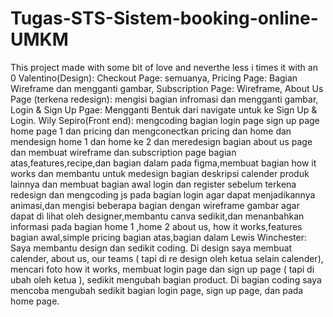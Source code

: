 # Tugas-STS-Sistem-booking-online-UMKM
This project made with some bit of love and neverthe less i times it with an 0
Valentino(Design):
Checkout Page: semuanya, Pricing Page: Bagian Wireframe dan mengganti gambar, Subscription Page: Wireframe, About Us Page (terkena redesign): mengisi bagian infromasi dan mengganti gambar, Login & Sign Up Pgae: Mengganti Bentuk dari navigate untuk ke Sign Up & Login.
Wily Sepiro(Front end):
mengcoding bagian login page sign up page home page 1 dan pricing dan mengconectkan pricing dan home dan mendesign home 1 dan home ke 2 dan meredesign bagian about us page dan membuat wireframe dan subscription page bagian atas,features,recipe,dan bagian dalam pada figma,membuat bagian how it works dan membantu untuk medesign bagian deskripsi calender produk lainnya dan membuat bagian awal login dan register sebelum terkena redesign dan mengcoding js pada bagian login agar dapat menjadikannya animasi,dan mengisi beberapa bagian dengan wireframe gambar agar dapat di lihat oleh designer,membantu canva sedikit,dan menanbahkan informasi pada bagian home 1 ,home 2 about us, how it works,features bagian awal,simple pricing bagian atas,bagian dalam
Lewis Winchester:
Saya membantu design dan sedikit coding. Di design saya membuat calender, about us, our teams ( tapi di re design oleh ketua selain calender), mencari foto how it works, membuat login page dan sign up page ( tapi di ubah oleh ketua ), sedikit mengubah bagian product. Di bagian coding saya mencoba mengubah sedikit bagian login page, sign up page, dan pada home page.
